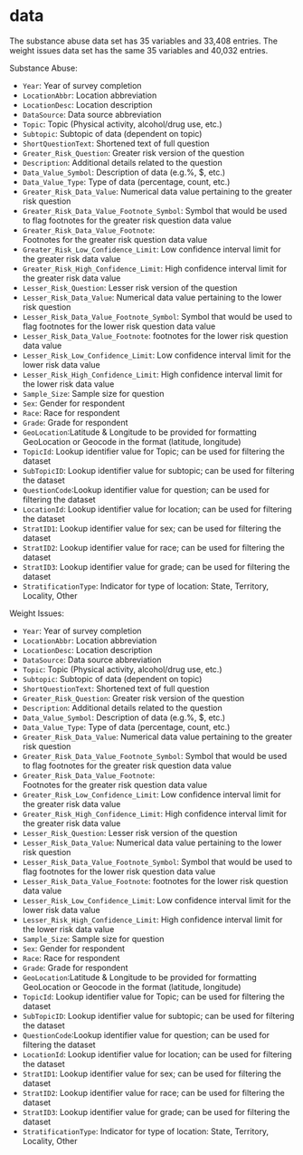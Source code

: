 # data

The substance abuse data set has 35 variables and 33,408 entries. The weight issues data set has the same 35 variables and 40,032 entries.

Substance Abuse:

- `Year`: Year of survey completion
- `LocationAbbr`: Location abbreviation
- `LocationDesc`: Location description
- `DataSource`: Data source abbreviation
- `Topic`: Topic (Physical activity, alcohol/drug use, etc.)
- `Subtopic`: Subtopic of data (dependent on topic)
- `ShortQuestionText`: Shortened text of full question
- `Greater_Risk_Question`: Greater risk version of the question
- `Description`: Additional details related to the question
- `Data_Value_Symbol`: Description of data (e.g.%, $, etc.)
- `Data_Value_Type`: Type of data (percentage, count, etc.)
- `Greater_Risk_Data_Value`: Numerical data value pertaining to the greater risk question
- `Greater_Risk_Data_Value_Footnote_Symbol`: Symbol that would be used to flag footnotes for the greater risk question data value
- `Greater_Risk_Data_Value_Footnote`: 	
Footnotes for the greater risk question data value
- `Greater_Risk_Low_Confidence_Limit`: Low confidence interval limit for the greater risk data value
- `Greater_Risk_High_Confidence_Limit`: High confidence interval limit for the greater risk data value
- `Lesser_Risk_Question`: Lesser risk version of the question
- `Lesser_Risk_Data_Value`: Numerical data value pertaining to the lower risk question
- `Lesser_Risk_Data_Value_Footnote_Symbol`: Symbol that would be used to flag footnotes for the lower risk question data value
- `Lesser_Risk_Data_Value_Footnote`: footnotes for the lower risk question data value
- `Lesser_Risk_Low_Confidence_Limit`: Low confidence interval limit for the lower risk data value
- `Lesser_Risk_High_Confidence_Limit`: High confidence interval limit for the lower risk data value
- `Sample_Size`: Sample size for question
- `Sex`: Gender for respondent
- `Race`: Race for respondent
- `Grade`: Grade for respondent
- `GeoLocation`:Latitude & Longitude to be provided for formatting GeoLocation or Geocode in the format (latitude, longitude)
- `TopicId`: Lookup identifier value for Topic; can be used for filtering the dataset
- `SubTopicID`: Lookup identifier value for subtopic; can be used for filtering the dataset
- `QuestionCode`:Lookup identifier value for question; can be used for filtering the dataset
- `LocationId`: Lookup identifier value for location; can be used for filtering the dataset
- `StratID1`: Lookup identifier value for sex; can be used for filtering the dataset
- `StratID2`: Lookup identifier value for race; can be used for filtering the dataset
- `StratID3`: Lookup identifier value for grade; can be used for filtering the dataset
- `StratificationType`: Indicator for type of location: State, Territory, Locality, Other

Weight Issues:

- `Year`: Year of survey completion
- `LocationAbbr`: Location abbreviation
- `LocationDesc`: Location description
- `DataSource`: Data source abbreviation
- `Topic`: Topic (Physical activity, alcohol/drug use, etc.)
- `Subtopic`: Subtopic of data (dependent on topic)
- `ShortQuestionText`: Shortened text of full question
- `Greater_Risk_Question`: Greater risk version of the question
- `Description`: Additional details related to the question
- `Data_Value_Symbol`: Description of data (e.g.%, $, etc.)
- `Data_Value_Type`: Type of data (percentage, count, etc.)
- `Greater_Risk_Data_Value`: Numerical data value pertaining to the greater risk question
- `Greater_Risk_Data_Value_Footnote_Symbol`: Symbol that would be used to flag footnotes for the greater risk question data value
- `Greater_Risk_Data_Value_Footnote`: 	
Footnotes for the greater risk question data value
- `Greater_Risk_Low_Confidence_Limit`: Low confidence interval limit for the greater risk data value
- `Greater_Risk_High_Confidence_Limit`: High confidence interval limit for the greater risk data value
- `Lesser_Risk_Question`: Lesser risk version of the question
- `Lesser_Risk_Data_Value`: Numerical data value pertaining to the lower risk question
- `Lesser_Risk_Data_Value_Footnote_Symbol`: Symbol that would be used to flag footnotes for the lower risk question data value
- `Lesser_Risk_Data_Value_Footnote`: footnotes for the lower risk question data value
- `Lesser_Risk_Low_Confidence_Limit`: Low confidence interval limit for the lower risk data value
- `Lesser_Risk_High_Confidence_Limit`: High confidence interval limit for the lower risk data value
- `Sample_Size`: Sample size for question
- `Sex`: Gender for respondent
- `Race`: Race for respondent
- `Grade`: Grade for respondent
- `GeoLocation`:Latitude & Longitude to be provided for formatting GeoLocation or Geocode in the format (latitude, longitude)
- `TopicId`: Lookup identifier value for Topic; can be used for filtering the dataset
- `SubTopicID`: Lookup identifier value for subtopic; can be used for filtering the dataset
- `QuestionCode`:Lookup identifier value for question; can be used for filtering the dataset
- `LocationId`: Lookup identifier value for location; can be used for filtering the dataset
- `StratID1`: Lookup identifier value for sex; can be used for filtering the dataset
- `StratID2`: Lookup identifier value for race; can be used for filtering the dataset
- `StratID3`: Lookup identifier value for grade; can be used for filtering the dataset
- `StratificationType`: Indicator for type of location: State, Territory, Locality, Other

